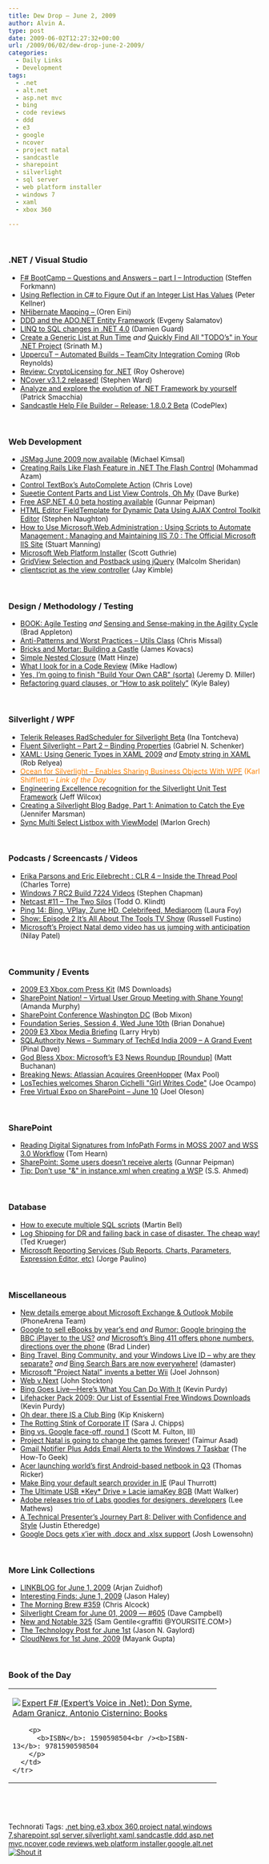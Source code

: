 ```yaml
---
title: Dew Drop – June 2, 2009
author: Alvin A.
type: post
date: 2009-06-02T12:27:32+00:00
url: /2009/06/02/dew-drop-june-2-2009/
categories:
  - Daily Links
  - Development
tags:
  - .net
  - alt.net
  - asp.net mvc
  - bing
  - code reviews
  - ddd
  - e3
  - google
  - ncover
  - project natal
  - sandcastle
  - sharepoint
  - silverlight
  - sql server
  - web platform installer
  - windows 7
  - xaml
  - xbox 360

---
```

&#160;

### .NET / Visual Studio

  * [F# BootCamp – Questions and Answers – part I – Introduction][1] (Steffen Forkmann)
  * [Using Reflection in C# to Figure Out if an Integer List Has Values][2] (Peter Kellner)
  * [NHibernate Mapping &#8211; <list/>][3] (Oren Eini)
  * [DDD and the ADO.NET Entity Framework][4] (Evgeny Salamatov)
  * [LINQ to SQL changes in .NET 4.0][5] (Damien Guard)
  * [Create a Generic List at Run Time][6] _and_&#160;[Quickly Find All "TODO&#8217;s" in Your .NET Project][7] (Srinath M.)
  * [UppercuT &#8211; Automated Builds &#8211; TeamCity Integration Coming][8] (Rob Reynolds)
  * [Review: CryptoLicensing for .NET][9] (Roy Osherove)
  * [NCover v3.1.2 released!][10] (Stephen Ward)
  * [Analyze and explore the evolution of .NET Framework by yourself][11] (Patrick Smacchia)
  * [Sandcastle Help File Builder &#8211; Release: 1.8.0.2 Beta][12] (CodePlex)

&#160;

### Web Development

  * [JSMag June 2009 now available][13] (Michael Kimsal)
  * [Creating Rails Like Flash Feature in .NET The Flash Control][14] (Mohammad Azam)
  * [Control TextBox’s AutoComplete Action][15] (Chris Love)
  * [Sueetie Content Parts and List View Controls, Oh My][16] (Dave Burke)
  * [Free ASP.NET 4.0 beta hosting available][17] (Gunnar Peipman)
  * [HTML Editor FieldTemplate for Dynamic Data Using AJAX Control Toolkit Editor][18] (Stephen Naughton)
  * [How to Use Microsoft.Web.Administration : Using Scripts to Automate Management : Managing and Maintaining IIS 7.0 : The Official Microsoft IIS Site][19] (Stuart Manning)
  * [Microsoft Web Platform Installer][20] (Scott Guthrie)
  * [GridView Selection and Postback using jQuery][21] (Malcolm Sheridan)
  * [clientscript as the view controller][22] (Jay Kimble)

&#160;

### Design / Methodology / Testing

  * [BOOK: Agile Testing][23] _and_&#160;[Sensing and Sense-making in the Agility Cycle][24] (Brad Appleton)
  * [Anti-Patterns and Worst Practices – Utils Class][25] (Chris Missal)
  * [Bricks and Mortar: Building a Castle][26] (James Kovacs)
  * [Simple Nested Closure][27] (Matt Hinze)
  * [What I look for in a Code Review][28] (Mike Hadlow)
  * [Yes, I&#8217;m going to finish "Build Your Own CAB" (sorta)][29] (Jeremy D. Miller)
  * [Refactoring guard clauses, or “How to ask politely”][30] (Kyle Baley)

&#160;

### Silverlight / WPF

  * [Telerik Releases RadScheduler for Silverlight Beta][31] (Ina Tontcheva)
  * [Fluent Silverlight – Part 2 – Binding Properties][32] (Gabriel N. Schenker)
  * [XAML: Using Generic Types in XAML 2009][33] _and_&#160;[Empty string in XAML][34] (Rob Relyea)
  * [<font color="#ff8000">Ocean for Silverlight – Enables Sharing Business Objects With WPF</font>][35] <font color="#ff8000">(Karl Shifflett)<em> – Link of the Day</em></font>
  * [Engineering Excellence recognition for the Silverlight Unit Test Framework][36] (Jeff Wilcox)
  * [Creating a Silverlight Blog Badge, Part 1: Animation to Catch the Eye][37] (Jennifer Marsman)
  * [Sync Multi Select Listbox with ViewModel][38] (Marlon Grech)

&#160;

### Podcasts / Screencasts / Videos

  * [Erika Parsons and Eric Eilebrecht : CLR 4 &#8211; Inside the Thread Pool][39] (Charles Torre)
  * [Windows 7 RC2 Build 7224 Videos][40] (Stephen Chapman)
  * [Netcast #11 – The Two Silos][41] (Todd O. Klindt)
  * [Ping 14: Bing, VPlay, Zune HD, Celebrifeed, Mediaroom][42] (Laura Foy)
  * [Show: Episode 2 It&#8217;s All About The Tools TV Show][43] (Russell Fustino)
  * [Microsoft&#8217;s Project Natal demo video has us jumping with anticipation][44] (Nilay Patel)

&#160;

### Community / Events

  * [2009 E3 Xbox.com Press Kit][45] (MS Downloads)
  * [SharePoint Nation! &#8211; Virtual User Group Meeting with Shane Young!][46] (Amanda Murphy)
  * [SharePoint Conference Washington DC][47] (Bob Mixon)
  * [Foundation Series, Session 4, Wed June 10th][48] (Brian Donahue)
  * [2009 E3 Xbox Media Briefing][49] (Larry Hryb)
  * [SQLAuthority News – Summary of TechEd India 2009 – A Grand Event][50] (Pinal Dave)
  * [God Bless Xbox: Microsoft&#8217;s E3 News Roundup [Roundup]][51] (Matt Buchanan)
  * [Breaking News: Atlassian Acquires GreenHopper][52] (Max Pool)
  * [LosTechies welcomes Sharon Cichelli "Girl Writes Code"][53] (Joe Ocampo)
  * [Free Virtual Expo on SharePoint – June 10][54] (Joel Oleson)

&#160;

### SharePoint

  * [Reading Digital Signatures from InfoPath Forms in MOSS 2007 and WSS 3.0 Workflow][55] (Tom Hearn)
  * [SharePoint: Some users doesn’t receive alerts][56] (Gunnar Peipman)
  * [Tip: Don&#8217;t use "&" in instance.xml when creating a WSP][57] (S.S. Ahmed)

&#160;

### Database

  * [How to execute multiple SQL scripts][58] (Martin Bell)
  * [Log Shipping for DR and failing back in case of disaster. The cheap way!][59] (Ted Krueger)
  * [Microsoft Reporting Services (Sub Reports, Charts, Parameters, Expression Editor, etc)][60] (Jorge Paulino)

&#160;

### Miscellaneous

  * [New details emerge about Microsoft Exchange & Outlook Mobile][61] (PhoneArena Team)
  * [Google to sell eBooks by year&#8217;s end][62] _and_&#160;[Rumor: Google bringing the BBC iPlayer to the US?][63] _and_&#160;[Microsoft&#8217;s Bing 411 offers phone numbers, directions over the phone][64] (Brad Linder)
  * [Bing Travel, Bing Community, and your Windows Live ID – why are they separate?][65] _and_&#160;[Bing Search Bars are now everywhere!][66] (damaster)
  * [Microsoft "Project Natal" invents a better Wii][67] (Joel Johnson)
  * [Web v.Next][68] (John Stockton)
  * [Bing Goes Live—Here&#8217;s What You Can Do With It][69] (Kevin Purdy)
  * [Lifehacker Pack 2009: Our List of Essential Free Windows Downloads][70] (Kevin Purdy)
  * [Oh dear, there IS a Club Bing][71] (Kip Kniskern)
  * [The Rotting Stink of Corporate IT][72] (Sara J. Chipps)
  * [Bing vs. Google face-off, round 1][73] (Scott M. Fulton, III)
  * [Project Natal is going to change the games forever!][74] (Taimur Asad)
  * [Gmail Notifier Plus Adds Email Alerts to the Windows 7 Taskbar][75] (The How-To Geek)
  * [Acer launching world&#8217;s first Android-based netbook in Q3][76] (Thomas Ricker)
  * [Make Bing your default search provider in IE][77] (Paul Thurrott)
  * [The Ultimate USB \*Key\* Drive » Lacie iamaKey 8GB][78] (Matt Walker)
  * [Adobe releases trio of Labs goodies for designers, developers][79] (Lee Mathews)
  * [A Technical Presenter&#8217;s Journey Part 8: Deliver with Confidence and Style][80] (Justin Etheredge)
  * [Google Docs gets x&#8217;ier with .docx and .xlsx support][81] (Josh Lowensohn)

&#160;

### More Link Collections

  * [LINKBLOG for June 1, 2009][82] (Arjan Zuidhof)
  * [Interesting Finds: June 1, 2009][83] (Jason Haley)
  * [The Morning Brew #359][84] (Chris Alcock)
  * [Silverlight Cream for June 01, 2009 &#8212; #605][85] (Dave Campbell)
  * [New and Notable 325][86] (Sam Gentile<graffiti @YOURSITE.COM>)
  * [The Technology Post for June 1st][87] (Jason N. Gaylord)
  * [CloudNews for 1st June, 2009][88] (Mayank Gupta)

&#160;

### Book of the Day

<div style="padding-bottom: 0px; margin: 0px; padding-left: 0px; padding-right: 0px; display: inline; float: none; padding-top: 0px" id="scid:7dc1bd33-94bd-46fd-a20b-0131235bcd47:f987edf5-5953-4cf7-b8ee-2cf34ecb94a2" class="wlWriterSmartContent">
  <table cellspacing="0" cellpadding="2" width="400" border="0" unselectable="on">
    <tr>
      <td valign="top" width="400">
        <p>
          <a title="Expert F# (Expert's Voice in .Net): Don Syme, Adam Granicz, Antonio Cisternino: Books" href="http://www.amazon.com/exec/obidos/ASIN/1590598504/alvinashcraft-20"><img data-recalc-dims="1" decoding="async" src="https://i0.wp.com/images.amazon.com/images/P/1590598504.01.MZZZZZZZ.jpg?w=660" border="0" align="left" style="float:left" />Expert F# (Expert&#8217;s Voice in .Net): Don Syme, Adam Granicz, Antonio Cisternino: Books</a>
        </p>
        
        <p>
          <b>ISBN</b>: 1590598504<br /><b>ISBN-13</b>: 9781590598504
        </p>
      </td>
    </tr>
  </table>
</div>

&#160;

<div style="padding-bottom: 0px; margin: 0px; padding-left: 0px; padding-right: 0px; display: inline; float: none; padding-top: 0px" id="scid:C16BAC14-9A3D-4c50-9394-FBFEF7A93539:80f74c6a-f89e-43fa-a707-fbe4121b1136" class="wlWriterSmartContent">
  <!--dotnetkickit-->
</div>

&#160;

<div style="padding-bottom: 0px; margin: 0px; padding-left: 0px; padding-right: 0px; display: inline; float: none; padding-top: 0px" id="scid:0767317B-992E-4b12-91E0-4F059A8CECA8:e1303bc9-4e5e-413c-869f-df3657b458ea" class="wlWriterSmartContent">
  Technorati Tags: <a href="http://technorati.com/tags/.net" rel="tag">.net</a>,<a href="http://technorati.com/tags/bing" rel="tag">bing</a>,<a href="http://technorati.com/tags/e3" rel="tag">e3</a>,<a href="http://technorati.com/tags/xbox+360" rel="tag">xbox 360</a>,<a href="http://technorati.com/tags/project+natal" rel="tag">project natal</a>,<a href="http://technorati.com/tags/windows+7" rel="tag">windows 7</a>,<a href="http://technorati.com/tags/sharepoint" rel="tag">sharepoint</a>,<a href="http://technorati.com/tags/sql+server" rel="tag">sql server</a>,<a href="http://technorati.com/tags/silverlight" rel="tag">silverlight</a>,<a href="http://technorati.com/tags/xaml" rel="tag">xaml</a>,<a href="http://technorati.com/tags/sandcastle" rel="tag">sandcastle</a>,<a href="http://technorati.com/tags/ddd" rel="tag">ddd</a>,<a href="http://technorati.com/tags/asp.net+mvc" rel="tag">asp.net mvc</a>,<a href="http://technorati.com/tags/ncover" rel="tag">ncover</a>,<a href="http://technorati.com/tags/code+reviews" rel="tag">code reviews</a>,<a href="http://technorati.com/tags/web+platform+installer" rel="tag">web platform installer</a>,<a href="http://technorati.com/tags/google" rel="tag">google</a>,<a href="http://technorati.com/tags/alt.net" rel="tag">alt.net</a>
</div>

<div class="wlWriterHeaderFooter" style="margin:0px; padding:0px 0px 0px 0px;">
  <div class="shoutIt">
    <a rev="vote-for" href="http://dotnetshoutout.com/Submit?url=http%3a%2f%2fwww.alvinashcraft.com%2f2009%2f06%2f02%2fdew-drop-june-2-2009%2f&title=Dew+Drop+-+June+2%2c+2009"><img decoding="async" alt="Shout it" src="http://dotnetshoutout.com/image.axd?url=https://morningdew-bpc6g3a0fgaxdxcu.eastus2-01.azurewebsites.net/2009/06/02/dew-drop-june-2-2009/" style="border:0px" /></a>
  </div>
</div>

 [1]: http://www.navision-blog.de/2009/06/02/f-sharp-bootcamp-questions-and-answers-part-i-introduction/
 [2]: http://feedproxy.google.com/~r/Peterkellnernet/~3/LTcd2-8JAYk/
 [3]: http://feedproxy.google.com/~r/AyendeRahien/~3/A3w8xZAT_9w/nhibernate-mapping-ltlistgt.aspx
 [4]: http://www.codeproject.com/KB/architecture/ddd_and_entityframework.aspx
 [5]: http://damieng.com/blog/2009/06/01/linq-to-sql-changes-in-net-40
 [6]: http://www.devx.com/tips/Tip/41965?trk=DXRSS_DOTNET
 [7]: http://www.devx.com/tips/Tip/41966?trk=DXRSS_DOTNET
 [8]: http://feedproxy.google.com/~r/robz/~3/0sYK3kqSmIE/uppercut---automated-builds---teamcity-integration-coming.aspx
 [9]: http://feedproxy.google.com/~r/Iserializable/~3/doplPSdiKZM/review-cryptolicensing-for-net.aspx
 [10]: http://feedproxy.google.com/~r/NCover/~3/fq7R8eRyUzQ/ncover-v312-released
 [11]: http://codebetter.com/blogs/patricksmacchia/archive/2009/06/01/analyze-and-explore-the-evolution-of-net-framework-by-yourself.aspx
 [12]: http://shfb.codeplex.com/Release/ProjectReleases.aspx?ReleaseId=24422
 [13]: http://feedproxy.google.com/~r/jsmag/~3/xXoZTETsoPk/
 [14]: http://highoncoding.com/Articles/542_Creating_Rails_Like_Flash_Feature_in__NET_The_Flash_Control.aspx
 [15]: http://professionalaspnet.com/archive/2009/06/01/Control-TextBox_1920_s-AutoComplete-Action.aspx
 [16]: http://feedproxy.google.com/~r/DaveBurke/~3/MUkQQ5IGObU/post.aspx
 [17]: http://feedproxy.google.com/~r/gunnarpeipman/~3/LjKqqu3P_8Y/free-asp-net-4-0-beta-hosting-available.aspx
 [18]: http://csharpbits.notaclue.net/2009/06/html-editor-fieldtemplate-for-dynamic.html
 [19]: http://stuartmanning.com/blogs/aspnet/archive/2009/06/01/how-to-use-microsoft-web-administration-using-scripts-to-automate-management-managing-and-maintaining-iis-7-0-the-official-microsoft-iis-site.aspx
 [20]: http://weblogs.asp.net/scottgu/archive/2009/06/02/microsoft-web-platform-installer.aspx
 [21]: http://feedproxy.google.com/~r/netCurryRecentArticles/~3/X6RLhSrVMl0/ShowArticle.aspx
 [22]: http://feedproxy.google.com/~r/TheRuntime/~3/26Bxc16AElU/clientscript-as-the-view-controller.aspx
 [23]: http://bradapp.blogspot.com/2009/05/book-agile-testing.html
 [24]: http://bradapp.blogspot.com/2009/05/sensing-and-sense-making-in-agility.html
 [25]: http://feedproxy.google.com/~r/LosTechies/~3/SWt9N_Xc4xM/anti-patterns-and-worst-practices-utils-class.aspx
 [26]: http://www.devx.com/codemag/Article/41963?trk=DXRSS_DOTNET
 [27]: http://mhinze.com/simple-nested-closure/
 [28]: http://feeds.dzone.com/~r/zones/dotnet/~3/2T_Un-IL8gM/what-i-look-code-review
 [29]: http://codebetter.com/blogs/jeremy.miller/archive/2009/06/01/yes-i-m-going-to-finish-quot-build-your-own-cab-quot-sorta.aspx
 [30]: http://codebetter.com/blogs/kyle.baley/archive/2009/06/01/refactoring-guard-clauses-or-how-to-ask-politely.aspx
 [31]: http://feedproxy.google.com/~r/silverlightshow/~3/USLUKZzMUoI/Telerik-Releases-RadScheduler-for-Silverlight-Beta.aspx
 [32]: http://feedproxy.google.com/~r/LosTechies/~3/sM94W1JI_8o/fluent-silverlight-part-2-binding-properties.aspx
 [33]: http://blogs.windowsclient.net/rob_relyea/archive/2009/06/01/xaml-using-generic-types-in-xaml-2009.aspx
 [34]: http://blogs.windowsclient.net/rob_relyea/archive/2009/06/01/empty-string-in-xaml.aspx
 [35]: http://karlshifflett.wordpress.com/2009/06/01/ocean-for-silverlight-enables-sharing-business-objects-with-wpf/
 [36]: http://feedproxy.google.com/~r/JeffWilcox/~3/-VbcdOJs-OA/
 [37]: http://channel9.msdn.com/posts/jennmar/Creating-a-Silverlight-Blog-Badge-Part-1-Animation-to-Catch-the-Eye/
 [38]: http://marlongrech.wordpress.com/2009/06/02/sync-multi-select-listbox-with-viewmodel/
 [39]: http://channel9.msdn.com/shows/Going+Deep/Erika-Parsons-and-Eric-Eilebrecht--CLR-4-Inside-the-new-Threadpool/
 [40]: http://uxevangelist.blogspot.com/2009/06/windows-7-rc2-build.html
 [41]: http://feedproxy.google.com/~r/sharepointmvpblogs/~3/yZx1brya-Ow/ViewPost.aspx
 [42]: http://channel9.msdn.com/shows/PingShow/Ping-14-Bing-VPlay-Zune-HD-Celebrifeed-SQL-Server-Books/
 [43]: http://channel9.msdn.com/shows/toolshed/Show-Episode-2-Its-All-About-The-Tools-TV-Show/
 [44]: http://www.engadget.com/2009/06/01/microsofts-project-natal-demo-video-has-us-jumping-with-anticip/
 [45]: http://feedproxy.google.com/~r/MicrosoftDownloadCenter/~3/63mupYxA-9E/details.aspx
 [46]: http://feedproxy.google.com/~r/sharepointmvpblogs/~3/i67sBFt9GLM/
 [47]: http://feedproxy.google.com/~r/sharepointmvpblogs/~3/4Hul4DEPPnk/sharepoint-conference-washington-dc.aspx
 [48]: http://feedproxy.google.com/~r/bdpersist/~3/dr11GYqE_Hk/foundation-series-session-4-wed-june-10th.aspx
 [49]: http://feedproxy.google.com/~r/MajorNelsonblogcast/~3/lS1EYJPd2LE/2009-e3-xbox-360-media-briefing.aspx
 [50]: http://blog.sqlauthority.com/2009/06/02/sqlauthority-news-summary-of-teched-india-2009-a-grand-event/
 [51]: http://gizmodo.com/5274833/god-bless-xbox-microsofts-e3-news-roundup
 [52]: http://feedproxy.google.com/~r/codesqueeze/blog/~3/yK64VQJZD90/
 [53]: http://feedproxy.google.com/~r/LosTechies/~3/Arbfz5w-7wM/lostechies-welcomes-sharon-cichelli-quot-girl-writes-code-quot.aspx
 [54]: http://feedproxy.google.com/~r/sharepointmvpblogs/~3/88cFWLBcKQs/ViewPost.aspx
 [55]: http://feedproxy.google.com/~r/Nerdyhearn/~3/j6gFckNNDVA/147
 [56]: http://feedproxy.google.com/~r/gunnarpeipman/~3/a6cwBxUKC2Q/sharepoint-some-users-doesn-t-receive-alerts.aspx
 [57]: http://feedproxy.google.com/~r/sharepointmvpblogs/~3/5dsW4pvbDII/tip-don-t-use-quot-amp-quot-in-instance-xml-when-creating-a-wsp.aspx
 [58]: http://sqlblogcasts.com/blogs/martinbell/archive/2009/06/02/How-to-execute-multiple-sql-scripts.aspx
 [59]: http://blogs.lessthandot.com/index.php/DataMgmt/DBAdmin/MSSQLServerAdmin/log-shipping-for-dr-and-failing-back-in-
 [60]: http://www.codeproject.com/KB/vb/MicrosoftReports.aspx
 [61]: http://feedproxy.google.com/~r/phonearena/ySoL/~3/Hithd1Dz1JE/New-details-emerge-about-Microsoft-Exchange---Outlook-Mobile-article-a_5256.html
 [62]: http://www.pheedcontent.com/click.phdo?i=a8b20b21592a53d3d612772d7d53decf
 [63]: http://www.pheedcontent.com/click.phdo?i=09e47761a70e33b42d0896f112cebbae
 [64]: http://www.pheedcontent.com/click.phdo?i=a302053c1deb3f8d03e357d2456b28aa
 [65]: http://feedproxy.google.com/~r/liveside/~3/a5IID41dH4w/bing-travel-bing-community-and-your-windows-live-id-why-are-they-separate.aspx
 [66]: http://feedproxy.google.com/~r/liveside/~3/N_m-u_TGVuA/bing-search-bars-are-now-everywhere.aspx
 [67]: http://feedproxy.google.com/~r/boingboing/iBag/~3/F4-jdRm18ik/microsoft-project-na.html
 [68]: http://riathoughts.com/blog/web-v-next/
 [69]: http://feeds.gawker.com/~r/lifehacker/full/~3/g6QHnLqUkHc/bing-goes-liveheres-what-you-can-do-with-it
 [70]: http://feeds.gawker.com/~r/lifehacker/full/~3/VPRZMqHA9ck/lifehacker-pack-2009-our-list-of-essential-free-windows-downloads
 [71]: http://feedproxy.google.com/~r/liveside/~3/XWg4aQaWN80/oh-dear-there-is-a-club-bing.aspx
 [72]: http://girldeveloper.com/intar-social-commentary/the-rotting-stink-of-corporate-it/
 [73]: http://feeds.betanews.com/~r/bn/~3/rAmbudORrck/1243870261
 [74]: http://feedproxy.google.com/~r/RedmondPie/~3/X1f-gNHteAA/
 [75]: http://feeds.gawker.com/~r/lifehacker/full/~3/IUblV6UZpgs/gmail-notifier-plus-adds-email-alerts-to-the-windows-7-taskbar
 [76]: http://www.engadget.com/2009/06/02/acer-launching-worlds-first-android-based-netbook-in-q3/
 [77]: http://community.winsupersite.com/blogs/paul/archive/2009/06/01/make-bing-your-default-search-provider-in-ie.aspx
 [78]: http://mrmatt57.org/2009/06/01/the-ultimate-usb-key-drive-lacie-iamakey-8gb/
 [79]: http://www.pheedcontent.com/click.phdo?i=25254de908ca2bf3e90abbd8dc8fe1cc
 [80]: http://www.codethinked.com/post.aspx?id=eb72c591-251b-4c73-bf23-3d6aec7d9ed5
 [81]: http://feedproxy.google.com/~r/webware/~3/qc_DHhHZgdo/8301-17939_109-10253763-2.html
 [82]: http://feedproxy.google.com/~r/ArjansWorld/~3/17RZSXUb9ZA/
 [83]: http://jasonhaley.com/blog/post.aspx?id=b7f06b3f-0116-419a-8ccf-e97c8ea17ab6
 [84]: http://feedproxy.google.com/~r/ReflectivePerspective/~3/E4H_aeVmh_Y/
 [85]: http://geekswithblogs.net/WynApseTechnicalMusings/archive/2009/06/01/132553.aspx
 [86]: http://feedproxy.google.com/~r/SamGentile/~3/cahnTvgLsoA/
 [87]: http://feeds.jasongaylord.com/~r/JasonNGaylord/~3/FYKzQpCd5cY/the-technology-post-for-june-1st.aspx
 [88]: http://feedproxy.google.com/~r/CloudAve/~3/b0IQcXYY1Zs/cloudnews-for-1st-june-2009